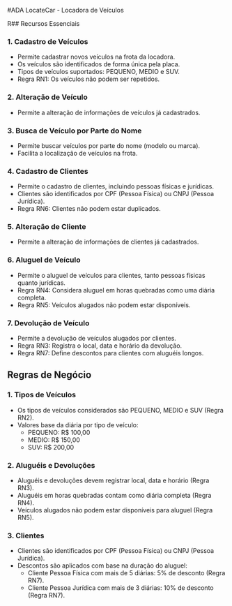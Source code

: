 #ADA LocateCar - Locadora de Veículos

R## Recursos Essenciais

### 1. Cadastro de Veículos
- Permite cadastrar novos veículos na frota da locadora.
- Os veículos são identificados de forma única pela placa.
- Tipos de veículos suportados: PEQUENO, MEDIO e SUV.
- Regra RN1: Os veículos não podem ser repetidos.

### 2. Alteração de Veículo
- Permite a alteração de informações de veículos já cadastrados.

### 3. Busca de Veículo por Parte do Nome
- Permite buscar veículos por parte do nome (modelo ou marca).
- Facilita a localização de veículos na frota.

### 4. Cadastro de Clientes
- Permite o cadastro de clientes, incluindo pessoas físicas e jurídicas.
- Clientes são identificados por CPF (Pessoa Física) ou CNPJ (Pessoa Jurídica).
- Regra RN6: Clientes não podem estar duplicados.

### 5. Alteração de Cliente
- Permite a alteração de informações de clientes já cadastrados.

### 6. Aluguel de Veículo
- Permite o aluguel de veículos para clientes, tanto pessoas físicas quanto jurídicas.
- Regra RN4: Considera aluguel em horas quebradas como uma diária completa.
- Regra RN5: Veículos alugados não podem estar disponíveis.

### 7. Devolução de Veículo
- Permite a devolução de veículos alugados por clientes.
- Regra RN3: Registra o local, data e horário da devolução.
- Regra RN7: Define descontos para clientes com aluguéis longos.

## Regras de Negócio

### 1. Tipos de Veículos
- Os tipos de veículos considerados são PEQUENO, MEDIO e SUV (Regra RN2).
- Valores base da diária por tipo de veículo:
  - PEQUENO: R$ 100,00
  - MEDIO: R$ 150,00
  - SUV: R$ 200,00

### 2. Aluguéis e Devoluções
- Aluguéis e devoluções devem registrar local, data e horário (Regra RN3).
- Aluguéis em horas quebradas contam como diária completa (Regra RN4).
- Veículos alugados não podem estar disponíveis para aluguel (Regra RN5).

### 3. Clientes
- Clientes são identificados por CPF (Pessoa Física) ou CNPJ (Pessoa Jurídica).
- Descontos são aplicados com base na duração do aluguel:
  - Cliente Pessoa Física com mais de 5 diárias: 5% de desconto (Regra RN7).
  - Cliente Pessoa Jurídica com mais de 3 diárias: 10% de desconto (Regra RN7).
